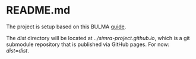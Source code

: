 # README.md

The project is setup based on this BULMA [guide](https://bulma.io/documentation/customize/with-webpack/).

The *dist* directory will be located at *../simra-project.github.io*, which is a git submodule repository that is published via GitHub pages.
For now: *dist=dist*.
